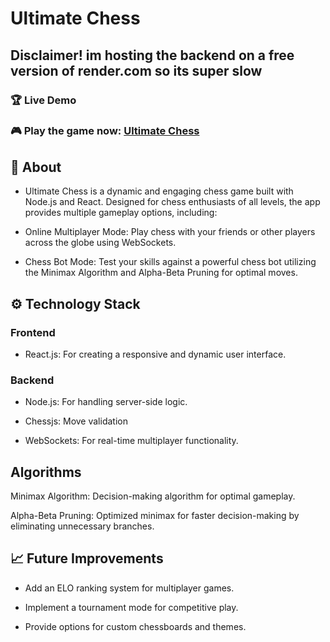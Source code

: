 # Ultimate Chess

## Disclaimer! im hosting the backend on a free version of render.com so its super slow

### 🏆 Live Demo

### 🎮 Play the game now: [Ultimate Chess](https://chess-bay-kappa.vercel.app/)

## 📖 About

* Ultimate Chess is a dynamic and engaging chess game built with Node.js and React. Designed for chess enthusiasts of all levels, the app provides multiple gameplay options, including:

* Online Multiplayer Mode: Play chess with your friends or other players across the globe using WebSockets.

* Chess Bot Mode: Test your skills against a powerful chess bot utilizing the Minimax Algorithm and Alpha-Beta Pruning for optimal moves.


## ⚙️ Technology Stack

### Frontend

* React.js: For creating a responsive and dynamic user interface.

### Backend

* Node.js: For handling server-side logic.

* Chessjs: Move validation

* WebSockets: For real-time multiplayer functionality.

## Algorithms

Minimax Algorithm: Decision-making algorithm for optimal gameplay.

Alpha-Beta Pruning: Optimized minimax for faster decision-making by eliminating unnecessary branches.

## 📈 Future Improvements

* Add an ELO ranking system for multiplayer games.

* Implement a tournament mode for competitive play.

* Provide options for custom chessboards and themes.
